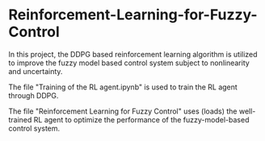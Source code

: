 # Reinforcement-Learning-for-Fuzzy-Control
In this project, the DDPG based reinforcement learning algorithm is utilized to improve the fuzzy model based control system subject to nonlinearity and uncertainty. 

The file "Training of the RL agent.ipynb" is used to train the RL agent through DDPG.

The file "Reinforcement Learning for Fuzzy Control" uses (loads) the well-trained RL agent to optimize the performance of the fuzzy-model-based control system.
